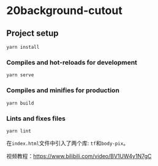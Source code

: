 # 20background-cutout

## Project setup
```
yarn install
```

### Compiles and hot-reloads for development
```
yarn serve
```

### Compiles and minifies for production
```
yarn build
```

### Lints and fixes files
```
yarn lint
```

在`index.html`文件中引入了两个库: `tf`和`body-pix`。

视频教程：https://www.bilibili.com/video/BV1UW4y1N7gC
